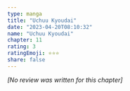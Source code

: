 ```yaml
---
type: manga
title: "Uchuu Kyoudai"
date: "2023-04-20T08:10:32"
name: "Uchuu Kyoudai"
chapter: 11
rating: 3
ratingEmoji: ⭐️⭐️⭐️
share: false
---
```


*[No review was written for this chapter]*
